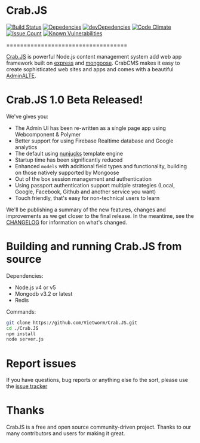# Crab.JS 
[![Build Status](https://travis-ci.org/Vietworm/Crab.JS.svg?branch=master)](https://travis-ci.org/Vietworm/Crab.JS)
[![Depedencies](https://david-dm.org/Vietworm/crabJS.svg)](https://david-dm.org/Vietworm/crabJS)  [![devDepedencies](https://david-dm.org/Vietworm/crabJS/dev-status.svg)](https://david-dm.org/Vietworm/crabJS#info=devDependencies)  [![Code Climate](https://codeclimate.com/github/Vietworm/CrabJS/badges/gpa.svg)](https://codeclimate.com/github/Vietworm/CrabJS)
[![Issue Count](https://codeclimate.com/github/Vietworm/CrabJS/badges/issue_count.svg)](https://codeclimate.com/github/Vietworm/CrabJS)
[![Known Vulnerabilities](https://snyk.io/test/github/Vietworm/crabjs/badge.svg)](https://snyk.io/test/github/Vietworm/crabjs)

===================================

[Crab.JS](https://100dayproject.org/projects/Crab.JS) is powerful Node.js content management system add web app framework built on [express](http://expressjs.com/) and [mongoose](http://mongoosejs.com/). CrabCMS makes it easy to create sophisticated web sites and apps and comes with a beautiful [AdminALTE](https://almsaeedstudio.com/themes/AdminLTE/index2.html).

# Crab.JS 1.0 Beta Released!

We've gives you:

* The Admin UI has been re-written as a single page app using Webcomponent & Polymer
* Better support for using Firebase Realtime database and Google analytics
* The default using [nunjucks](https://mozilla.github.io/nunjucks/) template engine
* Startup time has been significantly reduced
* Enhanced `models` with additional field types and functionality, building on those natively supported by Mongoose
* Out of the box session management and authentication
* Using passport authentication support multiple strategies (Local, Google, Facebook, Github and another service you want)
* Touch friendly, that's easy for non-technical users to learn

We'll be publishing a summary of the new features, changes and improvements as we get closer to the final release. In the meantime, see the [CHANGELOG](https://github.com/Vietworm/Crab.JS/blob/master/README.md) for information on what's changed.

# Building and running Crab.JS from source

Dependencies:

* Node.js v4 or v5
* Mongodb v3.2 or latest
* Redis

Commands:

```bash
git clone https://github.com/Vietworm/Crab.JS.git
cd ./Crab.JS
npm install
node server.js
```

# Report issues

If you have questions, bug reports or anything else fo the sort, please use the [issue tracker](https://github.com/Vietworm/Crab.JS/issues)

# Thanks

CrabJS is a free and open source community-driven project. Thanks to our many contributors and users for making it great.
